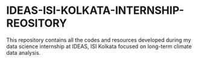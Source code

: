 # IDEAS-ISI-KOLKATA-INTERNSHIP-REOSITORY
This repository contains all the codes and resources developed during my data science internship at IDEAS, ISI Kolkata focused on long-term climate data analysis.
